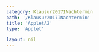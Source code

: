 ```yaml
---
category: Klausur2017INachtermin
path: '/Klausur2017INachtermin'
title: 'AppletA2'
type: 'Applet'

layout: nil
---
```

<script type="text/javascript" src="https://cdnjs.cloudflare.com/ajax/libs/jsxgraph/0.99.7/jsxgraphcore.js"></script>
<link type="text/css" href="https://cdnjs.cloudflare.com/ajax/libs/jsxgraph/0.99.6/jsxgraph.css"><link rel="stylesheet" type="text/css" href="//cdnjs.cloudflare.com/ajax/libs/jsxgraph/0.99.7/jsxgraph.css" />
<div id="f5622dfe-f2a4-49fc-ac99-299129515ce8" class="jxgbox" style="width:500px; height:500px">
<script type="text/javascript">
(function(){
 const board = JXG.JSXGraph.initBoard('f5622dfe-f2a4-49fc-ac99-299129515ce8', {
    							boundingbox: [-15, 15, 15, -15],
                  axis: true
              });

var A = board.create('point', [1,-2], {fixed:true, color:'green'});

var f = x=> -0.4*x+2;
var pf = board.create('functiongraph', [f], {strokecolor:'black', strokeWidth:3})

var M = board.create('glider', [pf], {name:'M', color:'orange'});

var AM = board.create('line', [A, M], {visible:false});

var Bl = board.create('point', [2.85,1.23], {visible:false});

var Bs = board.create('angle', [M, A, Bl], {visible:false});

Bs.setAngle(function() {
    return -35* Math.PI / 180;
    })
var ABl = board.create('line', [A, Bl], {visible:false});

var C = board.create('point', [function(){return (M.X()-A.X())*2+A.X()}, function(){return (M.Y()-A.Y())*2+A.Y()}])

var ACc = board.create('circle', [A,C], {visible:false});

var B = board.create('intersection', [ACc, ABl], {name:'B'});

var AC = board.create('line', [A,C], {straightFirst:false, straightLast:false});

var AB = board.create('line', [A,B], {straightFirst:false, straightLast:false});

var CB = board.create('line', [C,B], {straightFirst:false, straightLast:false});

var phi = board.create('angle', [B,A,C], {radius:3});
board.create('text', [3,12,'M I 2017 NT A 2'], {fontsize: 18, fixed:true});
})();
  
  </script>
  </div>
